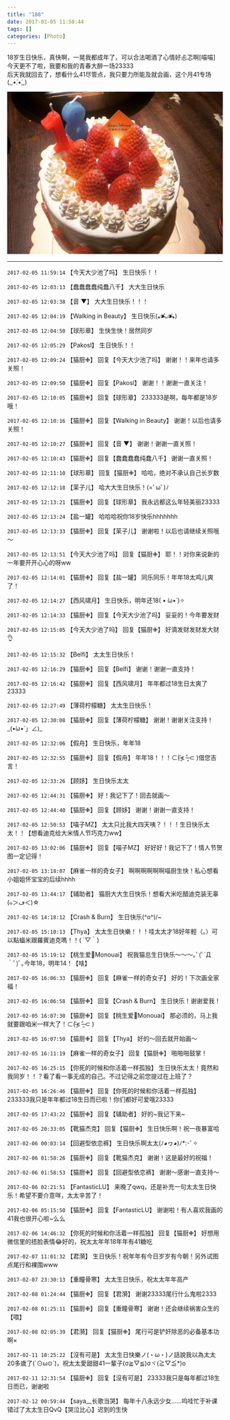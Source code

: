 ```yaml
---
title: "188"
date: 2017-02-05 11:58:44
tags: []
categories: [Photo]
---
```


<p>18岁生日快乐，真快啊，一晃我都成年了，可以合法喝酒了心情好忐忑啊[喵喵] ​​​<br />今天更不了啦，我要和我的青春大醉一场23333<br />后天我就回去了，想看什么41尽管点，我只要力所能及就会画，这个月41专场(,,•́.•̀,,)</p>

![](https://raw.githubusercontent.com/alicewish/meowchain247/master/img_cVZNdzJtQk9JV2ZrM3NQM2lUUzg5WVJ4TFFTMjcvZFptYVYrUi9YQTA2WXplTUw0N2V5YlRRPT0.jpg)

---

`2017-02-05 11:59:14` 【今天大少池了吗】 生日快乐！！

`2017-02-05 12:03:13` 【蠢蠢蠢蠢纯蠢八千】 大大生日快乐

`2017-02-05 12:03:38` 【音 ▼】 大大生日快乐！！！

`2017-02-05 12:04:19` 【Walking in Beauty】 生日快乐(⁎⁍̴̛ᴗ⁍̴̛⁎)

`2017-02-05 12:04:50` 【球形章】 生快生快！居然同岁

`2017-02-05 12:05:29` 【Pakosl】 生日快乐！！

`2017-02-05 12:09:24` 【猫厨✙】 回复【今天大少池了吗】 谢谢！！来年也请多关照！

`2017-02-05 12:09:50` 【猫厨✙】 回复【Pakosl】 谢谢！！谢谢一直关注！

`2017-02-05 12:10:05` 【猫厨✙】 回复【球形章】 233333是啊，每年都是18岁哦！

`2017-02-05 12:10:16` 【猫厨✙】 回复【Walking in Beauty】 谢谢！以后也请多关照！

`2017-02-05 12:10:27` 【猫厨✙】 回复【音 ▼】 谢谢！谢谢一直关照！

`2017-02-05 12:10:43` 【猫厨✙】 回复【蠢蠢蠢蠢纯蠢八千】 谢谢一直关照！

`2017-02-05 12:11:10` 【球形章】 回复【猫厨✙】 哈哈，绝对不承认自己长岁数

`2017-02-05 12:12:18` 【茉子儿】 哈大大生日快乐！(=ﾟωﾟ)ﾉ

`2017-02-05 12:13:21` 【猫厨✙】 回复【球形章】 我永远都这么年轻美丽23333

`2017-02-05 12:13:24` 【盐一罐】 哈哈哈祝你18岁快乐hhhhhhh

`2017-02-05 12:13:33` 【猫厨✙】 回复【茉子儿】 谢谢啦！以后也请继续关照哦～

`2017-02-05 12:13:51` 【今天大少池了吗】 回复【猫厨✙】 耶！！对你来说新的一年要开开心心的呀ww

`2017-02-05 12:14:01` 【猫厨✙】 回复【盐一罐】 同乐同乐！年年18太鸡儿爽了！

`2017-02-05 12:14:27` 【西风啸月】 生日快乐，明年还18( • ̀ω•́ )✧

`2017-02-05 12:14:33` 【猫厨✙】 回复【今天大少池了吗】 妥妥的！今年要发财

`2017-02-05 12:15:05` 【今天大少池了吗】 回复【猫厨✙】 好滴发财发财发大财👌

`2017-02-05 12:15:32` 【Belfi】 太太生日快乐！

`2017-02-05 12:16:29` 【猫厨✙】 回复【Belfi】 谢谢！谢谢一直支持！

`2017-02-05 12:16:42` 【猫厨✙】 回复【西风啸月】 年年都过18生日太爽了23333

`2017-02-05 12:27:49` 【薄荷柠檬糖】 太太生日快乐！

`2017-02-05 12:30:08` 【猫厨✙】 回复【薄荷柠檬糖】 谢谢！谢谢关注支持！\_(•̀ω•́ 」∠)\_

`2017-02-05 12:32:06` 【假舟】 生日快乐，年年18

`2017-02-05 12:32:55` 【猫厨✙】 回复【假舟】 年年18！！！⊂(˃̶͈̀ε ˂̶͈́ ⊂ )借您吉言！

`2017-02-05 12:33:26` 【顾姼】 生日快乐太太

`2017-02-05 12:44:31` 【猫厨✙】 好！我记下了！回去就画～

`2017-02-05 12:44:40` 【猫厨✙】 回复【顾姼】 谢谢！谢谢一直支持！

`2017-02-05 12:50:53` 【喵子MZ】 太太只比我大四天咦？！！！生日快乐太太！！【想看迪克给大米情人节巧克力ww】

`2017-02-05 13:02:06` 【猫厨✙】 回复【喵子MZ】 好好好！我记下了！情人节贺图一定记得！

`2017-02-05 13:18:07` 【麻雀一样的奇女子】 啊啊啊啊啊啊喵厨生快！私心想看小姐姐怀宝宝的后续hhhh

`2017-02-05 13:44:17` 【辅助者】 猫厨大大生日快乐！想看大米吃醋迪克装无辜(๑＞ڡ＜)☆

`2017-02-05 14:18:12` 【Crash & Burn】 生日快乐\(^o^)/~

`2017-02-05 15:10:13` 【Thya】 太太生日快樂！！！哇太太才18好年輕（。）可以點蝠米跟羅賓迪克嗎！！( ´▽｀)

`2017-02-05 15:19:12` 【桃生爱🍑Monouai】 祝我猫总生日快乐～～～｡ﾟ(ﾟ´Д｀ﾟ)ﾟ｡今年18，明年14！【啥】

`2017-02-05 16:06:33` 【猫厨✙】 回复【麻雀一样的奇女子】 好的！下次画全家福！

`2017-02-05 16:06:58` 【猫厨✙】 回复【Crash & Burn】 生日快乐！谢谢爱我！

`2017-02-05 16:07:30` 【猫厨✙】 回复【桃生爱🍑Monouai】 那必须的，马上我就要跟咱米一样大了！⊂(˃̶͈̀ε ˂̶͈́ ⊂ )

`2017-02-05 16:07:50` 【猫厨✙】 回复【Thya】 好的～回去就开始画～

`2017-02-05 16:11:19` 【麻雀一样的奇女子】 回复【猫厨✙】 啪啪啪鼓掌！

`2017-02-05 16:25:15` 【你死的时候和你活着一样孤独】 生日快乐太太！竟然和我同岁！！？看了看一事无成的自己。不过记得之前您提过在上班了？

`2017-02-05 16:26:46` 【猫厨✙】 回复【你死的时候和你活着一样孤独】 233333我只是年年都过18生日而已啦！你们都好可爱哦23333

`2017-02-05 17:43:22` 【猫厨✙】 回复【辅助者】 好的~我记下来~

`2017-02-05 20:33:05` 【靴猫杰克】 回复【猫厨✙】 生日快乐啊！祝一夜暴富哈

`2017-02-06 00:03:14` 【回避型依恋裤】 生日快乐啊太太(ﾉ◕ヮ◕)ﾉ*:･ﾟ✧

`2017-02-06 01:58:26` 【猫厨✙】 回复【靴猫杰克】 谢谢！这是最好的祝福！

`2017-02-06 01:58:53` 【猫厨✙】 回复【回避型依恋裤】 谢谢～感谢一直支持～

`2017-02-06 02:21:51` 【FantasticLU】 来晚了qwq，还是补充一句太太生日快乐！希望不要介意咩，太太辛苦了！

`2017-02-06 05:15:50` 【猫厨✙】 回复【FantasticLU】 谢谢啦！有人喜欢我画的41我也很开心啦~么么

`2017-02-06 14:46:32` 【你死的时候和你活着一样孤独】 回复【猫厨✙】 好想用微信里的捂脸表情😂好的，祝太太年年18年年有41糖吃

`2017-02-07 11:01:32` 【君漪】 生日快乐！祝年年有今日岁岁有今朝！另外试图点尾行和裸围www

`2017-02-07 23:30:13` 【重瞳骨寒】 太太生日快乐，祝太太年年高产

`2017-02-08 01:24:44` 【猫厨✙】 回复【君漪】 谢谢23333尾行什么鬼啦2333

`2017-02-08 01:25:11` 【猫厨✙】 回复【重瞳骨寒】 谢谢！还会继续祸害众生的【喂】

`2017-02-08 02:05:39` 【君漪】 回复【猫厨✙】 尾行可是铲奸除恶的必备基本功啊×

`2017-02-11 10:25:22` 【沒有可是】 太太生日快樂ノ(・ω・)ノ話說我以為太太20多歲了(´⊙ω⊙`)，祝太太愛甜甜41一輩子(σ≧▽≦)σヾ(≧▽≦*)o

`2017-02-11 12:31:54` 【猫厨✙】 回复【沒有可是】 23333我只是每年都过18生日而已，谢谢啦

`2017-02-12 00:59:44` 【saya\_\_长歌当哭】 每年十八永远少女……呜哇忙于补课错过了太太生日QvQ【哭泣比心】迟到的生快
